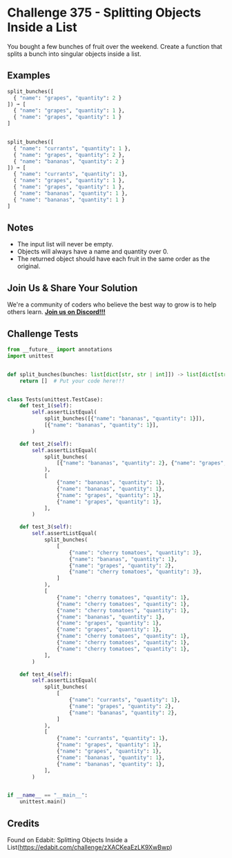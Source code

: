 # Challenge 375 - Splitting Objects Inside a List

You bought a few bunches of fruit over the weekend. Create a function that splits a bunch into singular objects inside a list.

## Examples
```python
split_bunches([
  { "name": "grapes", "quantity": 2 }
]) ➞ [
  { "name": "grapes", "quantity": 1 },
  { "name": "grapes", "quantity": 1 }
]


split_bunches([
  { "name": "currants", "quantity": 1 },
  { "name": "grapes", "quantity": 2 },
  { "name": "bananas", "quantity": 2 }
]) ➞ [
  { "name": "currants", "quantity": 1},
  { "name": "grapes", "quantity": 1 },
  { "name": "grapes", "quantity": 1 },
  { "name": "bananas", "quantity": 1 },
  { "name": "bananas", "quantity": 1 }
]
```
## Notes

- The input list will never be empty.
- Objects will always have a name and quantity over 0.
- The returned object should have each fruit in the same order as the original.

## Join Us & Share Your Solution

We're a community of coders who believe the best way to grow is to help others learn. **[Join us on Discord!!!]("https"://discord.gg/sfHykntuGy)**

## Challenge Tests
```python
from __future__ import annotations
import unittest


def split_bunches(bunches: list[dict[str, str | int]]) -> list[dict[str, str | int]]:
    return []  # Put your code here!!!


class Tests(unittest.TestCase):
    def test_1(self):
        self.assertListEqual(
            split_bunches([{"name": "bananas", "quantity": 1}]),
            [{"name": "bananas", "quantity": 1}],
        )

    def test_2(self):
        self.assertListEqual(
            split_bunches(
                [{"name": "bananas", "quantity": 2}, {"name": "grapes", "quantity": 2}]
            ),
            [
                {"name": "bananas", "quantity": 1},
                {"name": "bananas", "quantity": 1},
                {"name": "grapes", "quantity": 1},
                {"name": "grapes", "quantity": 1},
            ],
        )

    def test_3(self):
        self.assertListEqual(
            split_bunches(
                [
                    {"name": "cherry tomatoes", "quantity": 3},
                    {"name": "bananas", "quantity": 1},
                    {"name": "grapes", "quantity": 2},
                    {"name": "cherry tomatoes", "quantity": 3},
                ]
            ),
            [
                {"name": "cherry tomatoes", "quantity": 1},
                {"name": "cherry tomatoes", "quantity": 1},
                {"name": "cherry tomatoes", "quantity": 1},
                {"name": "bananas", "quantity": 1},
                {"name": "grapes", "quantity": 1},
                {"name": "grapes", "quantity": 1},
                {"name": "cherry tomatoes", "quantity": 1},
                {"name": "cherry tomatoes", "quantity": 1},
                {"name": "cherry tomatoes", "quantity": 1},
            ],
        )

    def test_4(self):
        self.assertListEqual(
            split_bunches(
                [
                    {"name": "currants", "quantity": 1},
                    {"name": "grapes", "quantity": 2},
                    {"name": "bananas", "quantity": 2},
                ]
            ),
            [
                {"name": "currants", "quantity": 1},
                {"name": "grapes", "quantity": 1},
                {"name": "grapes", "quantity": 1},
                {"name": "bananas", "quantity": 1},
                {"name": "bananas", "quantity": 1},
            ],
        )


if __name__ == "__main__":
    unittest.main()
```
## Credits

Found on Edabit: Splitting Objects Inside a List(https://edabit.com/challenge/zXACKeaEzLK9XwBwp)
